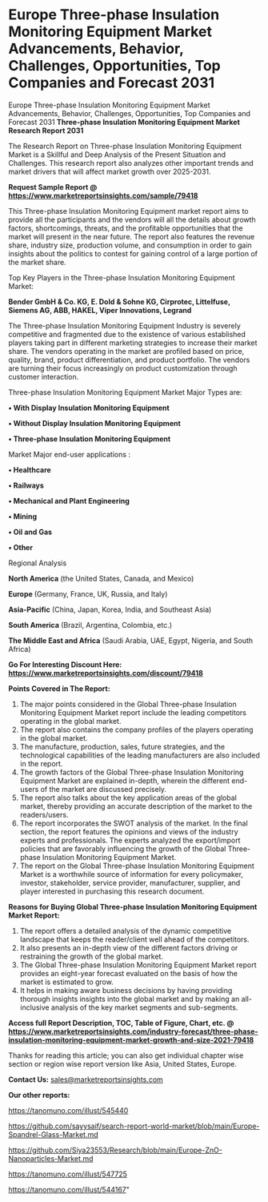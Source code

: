 # Europe Three-phase Insulation Monitoring Equipment Market Advancements, Behavior, Challenges, Opportunities, Top Companies and Forecast 2031
Europe Three-phase Insulation Monitoring Equipment Market Advancements, Behavior, Challenges, Opportunities, Top Companies and Forecast 2031
<strong>Three-phase Insulation Monitoring Equipment Market Research Report 2031</strong>

The Research Report on Three-phase Insulation Monitoring Equipment Market is a Skillful and Deep Analysis of the Present Situation and Challenges. This research report also analyzes other important trends and market drivers that will affect market growth over 2025-2031.

<strong>Request Sample Report @ <a href=https://www.marketreportsinsights.com/sample/79418>https://www.marketreportsinsights.com/sample/79418</a></strong>

This Three-phase Insulation Monitoring Equipment market report aims to provide all the participants and the vendors will all the details about growth factors, shortcomings, threats, and the profitable opportunities that the market will present in the near future. The report also features the revenue share, industry size, production volume, and consumption in order to gain insights about the politics to contest for gaining control of a large portion of the market share.

Top Key Players in the Three-phase Insulation Monitoring Equipment Market:

<strong>Bender GmbH & Co. KG, E. Dold & Sohne KG, Cirprotec, Littelfuse, Siemens AG, ABB, HAKEL, Viper Innovations, Legrand</strong>

The Three-phase Insulation Monitoring Equipment Industry is severely competitive and fragmented due to the existence of various established players taking part in different marketing strategies to increase their market share. The vendors operating in the market are profiled based on price, quality, brand, product differentiation, and product portfolio. The vendors are turning their focus increasingly on product customization through customer interaction.

Three-phase Insulation Monitoring Equipment Market Major Types are:

<strong>• With Display Insulation Monitoring Equipment

• Without Display Insulation Monitoring Equipment

• Three-phase Insulation Monitoring Equipment</strong>

Market Major end-user applications :

<strong>• Healthcare

• Railways

• Mechanical and Plant Engineering

• Mining

• Oil and Gas

• Other</strong>

Regional Analysis

</u><strong><b>North America</b></strong> (the United States, Canada, and Mexico)

<strong><b>Europe </b></strong>(Germany, France, UK, Russia, and Italy)

<strong><b>Asia-Pacific</b></strong> (China, Japan, Korea, India, and Southeast Asia)

<strong><b>South America</b></strong> (Brazil, Argentina, Colombia, etc.)

<strong><b>The Middle East and Africa</b></strong> (Saudi Arabia, UAE, Egypt, Nigeria, and South Africa)

<strong>Go For Interesting Discount Here: <a href=https://www.marketreportsinsights.com/discount/79418>https://www.marketreportsinsights.com/discount/79418</a></strong>

<strong>Points Covered in The Report:</strong>
<ol>
  <li>The major points considered in the Global Three-phase Insulation Monitoring Equipment Market report include the leading competitors operating in the global market.</li>
  <li>The report also contains the company profiles of the players operating in the global market.</li>
  <li>The manufacture, production, sales, future strategies, and the technological capabilities of the leading manufacturers are also included in the report.</li>
  <li>The growth factors of the Global Three-phase Insulation Monitoring Equipment Market are explained in-depth, wherein the different end-users of the market are discussed precisely.</li>
  <li>The report also talks about the key application areas of the global market, thereby providing an accurate description of the market to the readers/users.</li>
  <li>The report incorporates the SWOT analysis of the market. In the final section, the report features the opinions and views of the industry experts and professionals. The experts analyzed the export/import policies that are favorably influencing the growth of the Global Three-phase Insulation Monitoring Equipment Market.</li>
  <li>The report on the Global Three-phase Insulation Monitoring Equipment Market is a worthwhile source of information for every policymaker, investor, stakeholder, service provider, manufacturer, supplier, and player interested in purchasing this research document.</li>
</ol>
<strong>Reasons for Buying Global Three-phase Insulation Monitoring Equipment Market Report:</strong>

<ol>
  <li>The report offers a detailed analysis of the dynamic competitive landscape that keeps the reader/client well ahead of the competitors.</li>
  <li>It also presents an in-depth view of the different factors driving or restraining the growth of the global market.</li>
  <li>The Global Three-phase Insulation Monitoring Equipment Market report provides an eight-year forecast evaluated on the basis of how the market is estimated to grow.</li>
  <li>It helps in making aware business decisions by having providing thorough insights insights into the global market and by making an all-inclusive analysis of the key market segments and sub-segments.</li>
</ol>
<strong>Access full Report Description, TOC, Table of Figure, Chart, etc. @ <a href=https://www.marketreportsinsights.com/industry-forecast/three-phase-insulation-monitoring-equipment-market-growth-and-size-2021-79418>https://www.marketreportsinsights.com/industry-forecast/three-phase-insulation-monitoring-equipment-market-growth-and-size-2021-79418</a></strong>


Thanks for reading this article; you can also get individual chapter wise section or region wise report version like Asia, United States, Europe.

<strong>Contact Us:</strong>
sales@marketreportsinsights.com

<strong>Our other reports:</strong>

<a href=https://tanomuno.com/illust/545440>https://tanomuno.com/illust/545440</a>

<a href=https://github.com/sayysaif/search-report-world-market/blob/main/Europe-Spandrel-Glass-Market.md>https://github.com/sayysaif/search-report-world-market/blob/main/Europe-Spandrel-Glass-Market.md</a>

<a href=https://github.com/Siya23553/Research/blob/main/Europe-ZnO-Nanoparticles-Market.md>https://github.com/Siya23553/Research/blob/main/Europe-ZnO-Nanoparticles-Market.md</a>

<a href=https://tanomuno.com/illust/547725>https://tanomuno.com/illust/547725</a>

<a href=https://tanomuno.com/illust/544167>https://tanomuno.com/illust/544167</a>"

